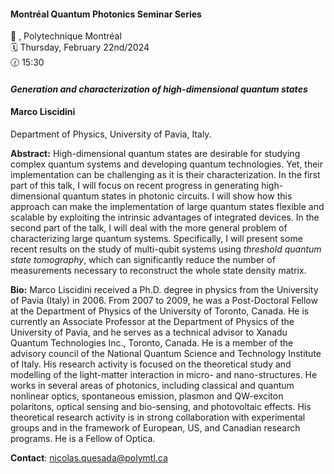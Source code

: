 
#### **Montréal Quantum Photonics Seminar Series**

📍 , Polytechnique Montréal <br>
🗓️ Thursday, February 22nd/2024 <br>
🕜 15:30 <br>

#### *Generation and characterization of high-dimensional quantum states*
#### Marco Liscidini
Department of Physics, University of Pavia, Italy.


**Abstract:** High-dimensional quantum states are desirable for studying complex quantum systems and developing quantum technologies. Yet, their implementation can be challenging as it is their characterization. In the first part of this talk, I will focus on recent progress in generating high-dimensional quantum states in photonic circuits. I will show how this approach can make the implementation of large quantum states flexible and scalable by exploiting the intrinsic advantages of integrated devices. In the second part of the talk, I will deal with the more general problem of characterizing large quantum systems. Specifically, I will present some recent results on the study of multi-qubit systems using *threshold quantum state tomography*, which can significantly reduce the number of measurements necessary to reconstruct the whole state density matrix.

**Bio:** Marco Liscidini received a Ph.D. degree in physics from the University of Pavia (Italy) in 2006. From 2007 to 2009, he was a Post-Doctoral Fellow at the Department of Physics of the University of Toronto, Canada. He is currently an Associate Professor at the Department of Physics of the University of Pavia, and he serves as a technical advisor to Xanadu Quantum Technologies Inc., Toronto, Canada. He is a member of the advisory council of the National Quantum Science and Technology Institute of Italy. His research activity is focused on the theoretical study and modelling of the light-matter interaction in micro- and nano-structures. He works in several areas of photonics, including classical and quantum nonlinear optics, spontaneous emission, plasmon and QW-exciton polaritons, optical sensing and bio-sensing, and photovoltaic effects. His theoretical research activity is in strong collaboration with experimental groups and in the framework of European, US, and Canadian research programs. He is a Fellow of Optica.

**Contact**: nicolas.quesada@polymtl.ca
